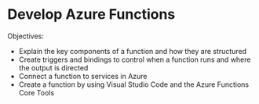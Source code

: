 # Develop Azure Functions

Objectives:

- Explain the key components of a function and how they are structured
- Create triggers and bindings to control when a function runs and where the output is directed
- Connect a function to services in Azure
- Create a function by using Visual Studio Code and the Azure Functions Core Tools
